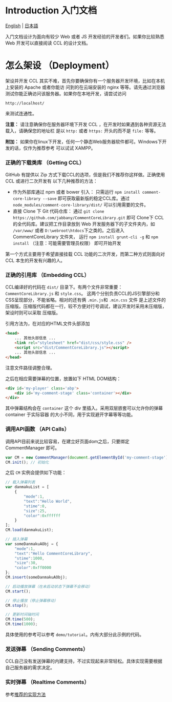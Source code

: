 # Introduction 入门文档
[English](Tutorial.md) | [日本語](Tutorial.ja_JP.md)

入门文档设计为面向有较少 Web 或者 JS 开发经验的开发者们。如果你比较熟悉 Web 开发可以直接阅读 CCL
的设计文档。

# 怎么架设 （Deployment）
架设并开发 CCL 其实不难，首先你要确保你有一个服务器开发环境，比如在本机上安装的 Apache 或者你能访
问到的在云端安装的 nginx 等等。请先通过浏览器测试你能正确访问该服务器。如果你在本地开发，请尝试访问

    http://localhost/

来测试连通性。

**注意：** 请注意确保你在服务器环境下开发 CCL ，在开发时如果遇到各种资源无法载入，请确保您的地址栏
是以 `http:` 或者 `https:` 开头的而不是 `file:` 等等。

**附加：** 如果你在linux下开发，任何一个静态Web服务器软件都可。Windows下开发的话，仅作为推荐参考
可以试试 XAMPP。

### 正确的下载类库 （Getting CCL）
GitHub 有提供以 Zip 方式下载CCL的选项，但是我们不推荐你这样做。正确使用 CCL 或进行二次开发有
以下几种推荐的方法：

- 作为外部库通过 npm 或者 bower 引入： 只需运行 `npm install comment-core-library --save`
    即可获取最新版的稳定CCL库。通过 `node_modules/comment-core-library/dist/`
    可以引用需要的文件。
- 直接 Clone 下 Git 代码仓库： 通过 `git clone https://github.com/jabbany/CommentCoreLibrary.git`
    即可 Clone下 CCL 的全代码库。建议把工作目录放到 Web 开发服务器下的子文件夹内，如 `/var/www/`
    或者 `D:\webroot\htdocs`下之类的。之后进入 CommentCoreLibrary 文件夹，
    运行 `npm install grunt-cli -g` 和 `npm install`
    （注意：可能需要管理员权限） 即可开始开发

第一个方式主要用于希望直接挂载 CCL 功能的二次开发，而第二种方式则面向对 CCL 本生的开发有兴趣的人。

### 正确的引用库 （Embedding CCL）
CCL编译好的代码在 `dist/` 目录下。有两个文件非常重要： `CommentCoreLibrary.js` 和 `style.css`。
这两个分别负责CCL的JS引擎部分和CSS呈现部分，不能省略。相对的还有俩 `.min.js`和 `.min.css` 文件
是上述文件的压缩版。压缩版代码都在一行，较不方便对行号调试，建议开发时采用未压缩版，架设时则可以采取
压缩版。

引用方法为，在对应的HTML文件头部添加

````HTML
<head>
    ... 其他头部信息 ...
    <link rel="stylesheet" href="dist/css/style.css" />
    <script src="dist/CommentCoreLibrary.js"></script>
    ... 其他头部信息 ...
</head>
````

注意文件路径调整合理。

之后在相应需要弹幕的位置，放置如下 HTML DOM结构：

````HTML
<div id='my-player' class='abp'>
    <div id='my-comment-stage' class='container'></div>
</div>
````

其中弹幕结构会在 `container` 这个 div 里插入。采用双层嵌套可以允许你的弹幕 container 于实际容器
的大小不同，用于实现避开字幕等等功能。

### 调用API函数 （API Calls）
调用API目前来说比较容易，在建立好页面dom之后，只要绑定 CommentManager 即可。

````JavaScript
var CM = new CommentManager(document.getElementById('my-comment-stage'));
CM.init(); // 初始化
````

之后 `CM` 实例会提供如下功能：

````JavaScript
// 载入弹幕列表
var danmakuList = [
    {
        "mode":1,
        "text":"Hello World",
        "stime":0,
        "size":25,
        "color":0xffffff
    }
];
CM.load(danmakuList);

// 插入弹幕
var someDanmakuAObj = {
    "mode":1,
    "text":"Hello CommentCoreLibrary",
    "stime":1000,
    "size":30,
    "color":0xff0000
};
CM.insert(someDanmakuAObj);

// 启动播放弹幕（在未启动状态下弹幕不会移动）
CM.start();

// 停止播放（停止弹幕移动）
CM.stop();

// 更新时间轴时间
CM.time(500);
CM.time(1000);
````

具体使用的参考可以参考 `demo/tutorial`。内有大部分此示例的代码。

### 发送弹幕 （Sending Comments）
CCL自己没有发送弹幕的内建支持，不过实现起来非常轻松。具体实现需要根据自己服务器的需求决定。

### 实时弹幕 （Realtime Comments）
参考[推荐的实现方法](DoingItRight.md)
